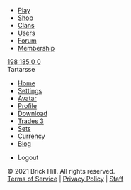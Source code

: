 
<!DOCTYPE html>
<html lang="en" class="theme-dark">
<head>
<meta charset="utf-8">
<meta name="viewport" content="width=device-width, initial-scale=1">
<meta name="theme-color" content="#00A9FE">
<meta name="og:image" content="https://www.brick-hill.com/favicon.ico">
<meta name="og:site_name" content="Brick Hill">
<meta name="og:description" content="Brick building, brick build together part piece construct make create set.">
<meta name="csrf-token" content="JsqsitrT94lQwSoJEUZd6u4pm5OhoQJ2hXRWPjaT">
<meta name="user-data" data-authenticated="true" data-id="805450" data-username="Tartarsse" data-membership="3" data-bucks="198" data-bits="185" data-tax-rate="0.85" data-admin="false">
<title>Create - Brick Hill</title>
<meta name="og:title" content="Create - Brick Hill">
<link href="https://www.brick-hill.com/favicon.ico" rel="icon">
<link href="https://css.brkcdn.com/f0c634be30a06f014f75.css" rel="stylesheet" type="text/css">
<link href="https://css.brkcdn.com/d2cc265cc77f90e6d2ba.css" rel="stylesheet" type="text/css">
<link rel="stylesheet" href="https://use.fontawesome.com/releases/v5.6.3/css/all.css" integrity="sha384-UHRtZLI+pbxtHCWp1t77Bi1L4ZtiqrqD80Kn4Z8NTSRyMA2Fd33n5dQ8lWUE00s/" crossorigin="anonymous">
<script src="https://js.brkcdn.com/7d608fb473a472c885dc.js"></script>
<script src="https://js.brkcdn.com/cab01c424fd0b4b3152c.js"></script>
<script src="https://js.brkcdn.com/06b30afe77da5195fccf.js"></script>
<script src="https://js.brkcdn.com/2f9cd9d3ab83a0a43afe.js"></script>
<script src="https://js.brkcdn.com/8dbd079db4e9b1d17a13.js"></script>
<script data-ad-client="ca-pub-8980316398731579" async src="https://pagead2.googlesyndication.com/pagead/js/adsbygoogle.js"></script>
<script>
        (function(i,s,o,g,r,a,m){i['GoogleAnalyticsObject']=r;i[r]=i[r]||function(){
        (i[r].q=i[r].q||[]).push(arguments)},i[r].l=1*new Date();a=s.createElement(o),
        m=s.getElementsByTagName(o)[0];a.async=1;a.src=g;m.parentNode.insertBefore(a,m)
        })(window,document,'script','https://www.google-analytics.com/analytics.js','ga');
        ga('create', 'UA-122702268-1', 'auto');
        ga('send', 'pageview')
    </script>
<meta name="author" content="Brick Hill">
</head>
<body>
<nav>
<div class="primary">
<div class="grid">
<div class="push-left">
<ul>
<li>
<a href="/play/">
Play
</a>
</li>
<li>
<a href="/shop/">
Shop
</a>
</li>
<li>
<a href="/clans/">
Clans
</a>
</li>
<li>
<a href="/search/">
Users
</a>
</li>
<li>
<a href="/forum/">
Forum
</a>
</li>
<li>
<a href="/membership/">
Membership
</a>
 </li>
</ul>
</div>
<div class="nav-user push-right" id="info">
<div class="info">
<a href="/currency" class="header-data" title="198">
<span class="bucks-icon img-white"></span>
198
</a>
<a href="/currency" class="header-data" title="185">
<span class="bits-icon img-white"></span>
185
</a>
<a href="/messages" class="header-data">
<span class="messages-icon img-white"></span>
0
</a>
<a href="/friends" class="header-data">
<span class="friends-icon img-white"></span>
0
</a>
</div>
<div class="username ellipsis">
<div id="username-bar">
<div class="username-holder ellipsis inline unselectable">Tartarsse</div>
<i class="arrow-down img-white"></i>
</div>
</div>
</div>
</div>
</div>
<div class="secondary">
<div class="grid">
<div class="bottom-bar">
<ul>
<li>
<a href="/dashboard/" id="pHome">
Home
</a>
</li>
<li>
<a href="/settings/" id="pSettings">
Settings
</a>
</li>
<li>
<a href="/customize/" id="pAvatar">
Avatar
</a>
</li>
<li>
<a href="/user/805450/" id="pProfile">
Profile
</a>
</li>
<li>
<a href="/client/" id="pDownload">
Download
</a>
</li>
<li>
<a href="/trades/" id="pTrades">
Trades
<span class="nav-notif">3</span>
</a>
</li>
<li>
<a href="/sets/" id="pSets">
Sets
</a>
</li>
<li>
<a href="/currency/" id="pCurrency">
Currency
</a>
</li>
<li>
<a href="/blog/" id="pBlog">
Blog
</a>
</li>
</ul>
</div>
</div>
 </div>
</nav>
<dropdown id="dropdown-v" class="dropdown" activator="username-bar" contentclass="logout-dropdown">
<ul>
<li>
<a onclick="document.getElementById('logout').submit()">Logout</a>
</li>
</ul>
<form method="POST" action="https://www.brick-hill.com/logout" id="logout">
<input type="hidden" name="_token" value="JsqsitrT94lQwSoJEUZd6u4pm5OhoQJ2hXRWPjaT"> </form>
</dropdown>
<div class="main-holder grid">
<notification id="notification-v" class="notification"></notification>
<upload-item id="uploaditem-v"></upload-item>
</div>
<footer>
<div>© 2021 Brick Hill. All rights reserved.</div>
<a href="/terms">Terms of Service</a> | <a href="/privacy">Privacy Policy</a> | <a href="/staff">Staff</a>
</footer>
</body>
</html>
